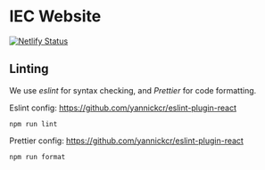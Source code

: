 # IEC Website

[![Netlify Status](https://api.netlify.com/api/v1/badges/60054d59-0ad9-485b-8504-91fad1af3177/deploy-status)](https://app.netlify.com/sites/iec/deploys)

## Linting

We use _eslint_ for syntax checking, and _Prettier_ for code formatting.

Eslint config: https://github.com/yannickcr/eslint-plugin-react

```
npm run lint
```

Prettier config: https://github.com/yannickcr/eslint-plugin-react

```
npm run format
```
